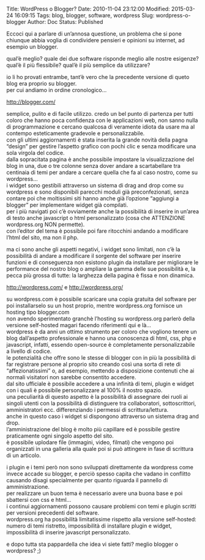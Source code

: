 Title: WordPress o Blogger?
Date: 2010-11-04 23:12:00
Modified: 2015-03-24 16:09:15
Tags: blog, blogger, software, wordpress
Slug: wordpress-o-blogger
Author: Doc
Status: Published

Eccoci qui a parlare di un’annosa questione, un problema che si pone
chiunque abbia voglia di condividere pensieri e opinioni su internet, ad
esempio un blogger.

qual’è meglio? quale dei due software risponde meglio alle nostre
esigenze? qual’è il più flessibile? qual’è il più semplice da
utilizzare?

io li ho provati entrambe, tant’è vero che la precedente versione di
queto blog era proprio su blogger.  
per cui andiamo in ordine cronologico…

[](http://blogger.com/)<http://blogger.com/></a>

semplice, pulito e di facile utilizzo. credo un bel punto di partenza
per tutti coloro che hanno poca confidenza con le applicazioni web, non
sanno nulla di programmazione e cercano qualcosa di veramente idiota da
usare ma al contempo esteticamente gradevole e personalizzabile.  
con gli ultimi aggiornamenti è stata inserita la grande novità della
pagna “design” per gestire l’aspetto grafico con pochi clic e senza
modificare una sola virgola del codice.  
dalla sopracitata pagina è anche possibile impostare la visualizzazione
del blog in una, due o tre colonne senza dover andare a scartabellare
tra centinaia di temi per andare a cercare quella che fa al caso nostro,
come su wordpress…  
i widget sono gestibili attraverso un sistema di drag and drop come su
wordpress e sono disponibili parecchi moduli già preconfezionati, senza
contare poi che moltissimi siti hanno anche già l’opzione “aggiungi a
blogger” per implementare widget già compilati.  
per i più navigati poi c’è ovviamente anche la possibilità di inserire
in un’area di testo anche javascript o html personalizzato (cosa che
ATTENZIONE wordpress.org NON permette).  
con l’editor del tema è possibile poi fare ritocchini andando a
modificare l’html del sito, ma non il php.

ma ci sono anche gli aspetti negativi, i widget sono limitati, non c’è
la possibilità di andare a modificare il sorgente del software per
inserire funzioni e di conseguenza non esistono plugin da installare per
migliorare le performance del nostro blog o ampliare la gamma delle sue
possibilità e, la pecca più grossa di tutte: la larghezza della pagina è
fissa e non dinamica.

[](http://wordpress.com)<http://wordpress.com/></a> e
[](http://wordpress.org)<http://wordpress.org/></a>

su wordpress.com è possibile scaricare una copia gratuita del software
per poi installarselo su un host proprio, mentre wordpress.org fornisce
un hosting tipo blogger.com  
non avendo sperimentato granchè l’hosting su wordpress.org parlerò della
versione self-hosted magari facendo riferimenti qui e là…  
wordpress è da anni un ottimo strumento per coloro che vogliono tenere
un blog dall’aspetto professionale e hanno una conoscenza di html, css,
php e javascript, infatti, essendo open-source è completamente
personalizzabile a livello di codice.  
le potenzialità che offre sono le stesse di blogger con in più la
possibilità di far registrare persone al proprio sito creando così una
sorta di rete di “affezionatissimi” o, ad esempio, mettendo a
disposizione contenuti che ai normali visitatori non sarebbe consentito
accedere.  
dal sito ufficiale è possibile accedere a una infinità di temi, plugin e
widget con i quali è possibile personalizzare al 100% il nostro spazio.  
una peculiarità di questo aspetto è la possibilità di assegnare dei
ruoli ai singoli utenti con la possibilità di distinguere tra
collaboratori, sottoscrittori, amministratori ecc. differenziando i
permessi di scrittura/lettura.  
anche in questo caso i widget si dispongono attraverso un sistema drag
and drop.  
l’amministrazione del blog è molto più capillare ed è possibile gestire
praticamente ogni singolo aspetto del sito.  
è possibile uplodare file (immagini, video, filmati) che vengono poi
organizzati in una galleria alla quale poi si può attingere in fase di
scrittura di un articolo.

i plugin e i temi però non sono sviluppati direttamente da wordpress
come invece accade su blogger, e perciò spesso capita che vadano in
conflitto causando disagi specialmente per quanto riguarda il pannello
di amministrazione.  
per realizzare un buon tema è necessario avere una buona base e poi
sbattersi con css e html…  
i continui aggiornamenti possono causare problemi con temi e plugin
scritti per versioni precedenti del software.  
wordpress.org ha possibilità limitatissime rispetto alla versione
self-hosted: numero di temi ristretto, impossibilità di installare
plugin e widget, impossibilità di inserire javascript personalizzato.

e dopo tutta sta pappardella che idea vi siete fatti? meglio blogger o
wordpress? ;)
